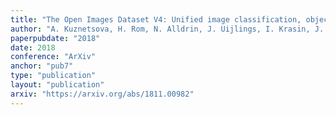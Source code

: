 ```yaml
---
title: "The Open Images Dataset V4: Unified image classification, object detection, and visual relationship detection at scale"
author: "A. Kuznetsova, H. Rom, N. Alldrin, J. Uijlings, I. Krasin, J. Pont-Tuset, S. Kamali, S. Popov, M. Malloci, T. Duerig, V. Ferrari"
paperpubdate: "2018"
date: 2018
conference: "ArXiv"
anchor: "pub7"
type: "publication"
layout: "publication"
arxiv: "https://arxiv.org/abs/1811.00982"
---
```

